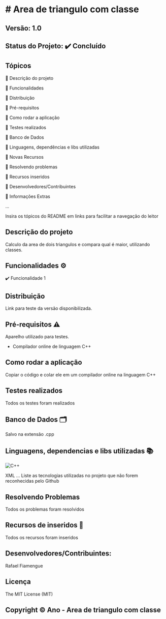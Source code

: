 # # Area de triangulo com classe
## Versão: 1.0 
## Status do Projeto: ✔️ Concluído

## Tópicos
🔹 Descrição do projeto 

🔹 Funcionalidades

🔹 Distribuição

🔹 Pré-requisitos

🔹 Como rodar a aplicação

🔹 Testes realizados

🔹 Banco de Dados

🔹 Linguagens, dependências e libs utilizadas

🔹 Novas Recursos

🔹 Resolvendo problemas

🔹 Recursos inseridos 

🔹 Desenvolvedores/Contribuintes

🔹 Informações Extras


...

Insira os tópicos do README em links para facilitar a navegação do leitor

## Descrição do projeto
Calculo da area de dois triangulos e compara qual é maior, utilizando classes. 

## Funcionalidades ⚙️
✔️ Funcionalidade 1


## Distribuição
Link para teste da versão disponibilizada.

## Pré-requisitos ⚠️    
Aparelho utilizado para testes.
- Compilador online de linguagem C++

## Como rodar a aplicação 
Copiar o código e colar ele em um compilador online na linguagem C++

## Testes realizados
Todos os testes foram realizados

## Banco de Dados 🗂️
Salvo na extensão .cpp

## Linguagens, dependencias e libs utilizadas 📚
![C++]([https://img.shields.io/badge/Android-3DDC84?style=for-the-badge&logo=android&logoColor=white])

XML
...
Liste as tecnologias utilizadas no projeto que não forem reconhecidas pelo Github

## Resolvendo Problemas 
Todos os problemas foram resolvidos

## Recursos de inseridos 🧰
Todos os recursos foram inseridos

## Desenvolvedores/Contribuintes:
Rafael Fiamengue

## Licença
The MIT License (MIT)

## Copyright ©️ Ano - Area de triangulo com classe
